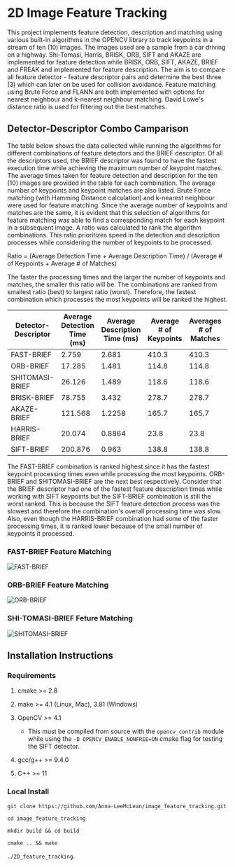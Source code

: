 # 2D Image Feature Tracking

This project implements feature detection, description and matching using various built-in algorithms in the OPENCV library to track keypoints
in a stream of ten (10) images. The images used are a sample from a car driving on a highway. Shi-Tomasi, Harris, BRISK, ORB, SIFT and AKAZE are implemented for feature detection while BRISK, ORB, SIFT, AKAZE, BRIEF and FREAK and implemented for feature description. The aim is to compare
all feature detector - feature descriptor pairs and determine the best three (3) which can later on be used for collision avoidance. Feature matching using Brute Force and FLANN are both implemented with options for nearest neighbour and k-nearest neighbour matching. David Lowe's distance ratio is used for filtering out the best matches.

## Detector-Descriptor Combo Camparison

The table below shows the data collected while running the algorithms for different combinations of feature detectors and the BRIEF descriptor. Of all the descriptors used, the BRIEF descriptor was found to have the fastest execution time while achieving the maximum number of keypoint matches. The average times taken for feature detection and description for the ten (10) images are provided in the table for each combination. The average number of keypoints and keypoint matches are also listed. Brute Force matching (with Hamming Distance calculation) and k-nearest neighbour were used for feature matching. Since the average number of keypoints and matches are the same, it is evident that this selection of algorithms for feature matching was able to find a corresponding match for each keypoint in a subsequent image. A ratio was calculated to rank the algorithm combinations. This ratio prioritizes speed in the detection and description processes while considering the number of keypoints to be processed. 

Ratio = (Average Detection Time + Average Description Time)   /   (Average # of Keypoints + Average # of Matches)

The faster the processing times and the larger the number of keypoints and matches, the smaller this ratio will be. The combinations are ranked from smallest ratio (best) to largest ratio (worst). Therefore, the fastest combination which processes the most keypoints will be ranked the highest. 

| Detector-Descriptor| Average Detection Time (ms)| Average Description Time (ms)| Average # of Keypoints| Averages # of Matches| Ratio | Overall Ranking
|--|--|--|--|--|--|--|
| FAST-BRIEF         |2.759                       |2.681                         |410.3                  |410.3                 |0.0066 |1
| ORB-BRIEF          |17.285                      |1.481                         |114.8                  |114.8                 |0.0817 |2
| SHITOMASI-BRIEF    |26.126                      |1.489                         |118.6                  |118.6                 |0.1164 |3 
| BRISK-BRIEF        |78.755                      |3.432                         |278.7                  |278.7                 |0.1474 |4 
| AKAZE-BRIEF        |121.568                     |1.2258                        |165.7                  |165.7                 |0.3705 |5 
| HARRIS-BRIEF       |20.074                      |0.8864                        |23.8                   |23.8                  |0.4403 |6
| SIFT-BRIEF         |200.876                     |0.963                         |138.8                  |138.8                 |0.7271 |7


The FAST-BRIEF combination is ranked highest since it has the fastest keypoint processing times even while processing the most keypoints. ORB-BRIEF and SHITOMASI-BRIEF are the next best respectively. Consider that the BRIEF descriptor had one of the fastest feature description times while working with SIFT keypoints but the SIFT-BRIEF combination is still the worst ranked. This is because the SIFT feature detection process was the slowest and therefore the combination's overall processing time was slow. Also, even though the HARRIS-BRIEF combination had some of the faster processing times, it is ranked lower because of the small number of keypoints it processed. 

### FAST-BRIEF Feature Matching
![FAST-BRIEF](https://github.com/Anna-LeeMcLean/image_feature_tracking/assets/60242931/117f90b9-f512-4c0c-a1fe-25f0488ccc2e)

### ORB-BRIEF Feature Matching
![ORB-BRIEF](https://github.com/Anna-LeeMcLean/image_feature_tracking/assets/60242931/6f0d5808-2108-4463-a259-f74d78124688)

### SHI-TOMASI-BRIEF Feture Matching
![SHITOMASI-BRIEF](https://github.com/Anna-LeeMcLean/image_feature_tracking/assets/60242931/4a3c8fac-cfb5-491b-b76f-995009420aea)

## Installation Instructions

### Requirements
1. cmake >= 2.8

2. make >= 4.1 (Linux, Mac), 3.81 (Windows)

3. OpenCV >= 4.1
    * This must be compiled from source with the `opencv_contrib` module while using the `-D OPENCV_ENABLE_NONFREE=ON` cmake flag for testing the SIFT detector. 

4. gcc/g++ >= 9.4.0

5. C++ >= 11

### Local Install

`git clone https://github.com/Anna-LeeMcLean/image_feature_tracking.git`

`cd image_feature_tracking`

`mkdir build && cd build`

`cmake .. && make`

`./2D_feature_tracking`.
